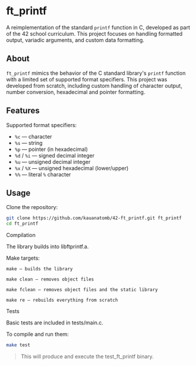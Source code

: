 # ft_printf

A reimplementation of the standard `printf` function in C, developed as part of the 42 school curriculum. This project focuses on handling formatted output, variadic arguments, and custom data formatting.

## About

`ft_printf` mimics the behavior of the C standard library's `printf` function with a limited set of supported format specifiers. This project was developed from scratch, including custom handling of character output, number conversion, hexadecimal and pointer formatting.

## Features

Supported format specifiers:

- `%c` — character
- `%s` — string
- `%p` — pointer (in hexadecimal)
- `%d` / `%i` — signed decimal integer
- `%u` — unsigned decimal integer
- `%x` / `%X` — unsigned hexadecimal (lower/upper)
- `%%` — literal `%` character

## Usage

Clone the repository:

```bash
git clone https://github.com/kauanatomb/42-ft_printf.git ft_printf
cd ft_printf
```
Compilation

The library builds into libftprintf.a.

Make targets:

    make — builds the library

    make clean — removes object files

    make fclean — removes object files and the static library

    make re — rebuilds everything from scratch

Tests

Basic tests are included in tests/main.c.

To compile and run them:
```bash
make test
```
> This will produce and execute the test_ft_printf binary.
